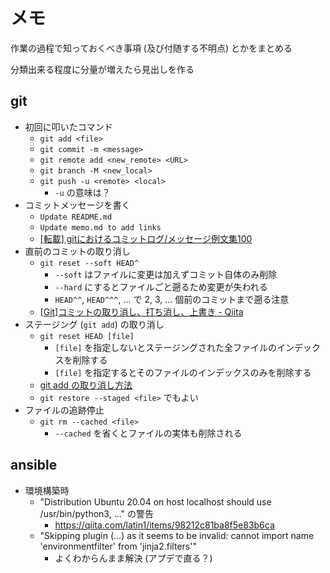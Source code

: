 # メモ
作業の過程で知っておくべき事項 (及び付随する不明点) とかをまとめる

分類出来る程度に分量が増えたら見出しを作る

## git
- 初回に叩いたコマンド
    - `git add <file>`
    - `git commit -m <message>`
    - `git remote add <new_remote> <URL>`
    - `git branch -M <new_local>`
    - `git push -u <remote> <local>`
        - `-u` の意味は？
- コミットメッセージを書く
    - `Update README.md`
    - `Update memo.md to add links`
    - [\[転載\] gitにおけるコミットログ/メッセージ例文集100](https://gist.github.com/mono0926/e6ffd032c384ee4c1cef5a2aa4f778d7)
- 直前のコミットの取り消し
    - `git reset --soft HEAD^`
        - `--soft` はファイルに変更は加えずコミット自体のみ削除
        - `--hard` にするとファイルごと遡るため変更が失われる
        - `HEAD^^`, `HEAD^^^`, ... で 2, 3, ... 個前のコミットまで遡る注意
    - [\[Git\]コミットの取り消し、打ち消し、上書き - Qiita](https://qiita.com/shuntaro_tamura/items/06281261d893acf049ed)
- ステージング (`git add`) の取り消し
    - `git reset HEAD [file]`
        - `[file]` を指定しないとステージングされた全ファイルのインデックスを削除する
        - `[file]` を指定するとそのファイルのインデックスのみを削除する
    - [git add の取り消し方法](https://proengineer.internous.co.jp/content/columnfeature/6969)
    - `git restore --staged <file>` でもよい
- ファイルの追跡停止
    - `git rm --cached <file>`
        - `--cached` を省くとファイルの実体も削除される

## ansible
- 環境構築時
    - "Distribution Ubuntu 20.04 on host localhost should use /usr/bin/python3, ..." の警告
        - https://qiita.com/latin1/items/98212c81ba8f5e83b6ca
    - "Skipping plugin (...) as it seems to be invalid: cannot import name 'environmentfilter' from 'jinja2.filters'"
        - よくわからんまま解決 (アプデで直る？)
